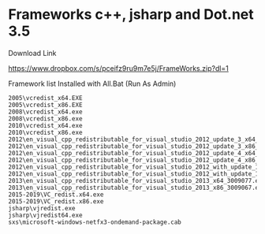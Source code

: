 # Frameworks c++, jsharp and Dot.net 3.5

Download Link

https://www.dropbox.com/s/pceifz9ru9m7e5j/FrameWorks.zip?dl=1

Framework list
Installed with All.Bat (Run As Admin)
```
2005\vcredist_x64.EXE
2005\vcredist_x86.EXE
2008\vcredist_x64.exe
2008\vcredist_x86.exe
2010\vcredist_x64.exe
2010\vcredist_x86.exe
2012\en_visual_cpp_redistributable_for_visual_studio_2012_update_3_x64_2339112.exe
2012\en_visual_cpp_redistributable_for_visual_studio_2012_update_3_x86_2338994.exe
2012\en_visual_cpp_redistributable_for_visual_studio_2012_update_4_x64_3161523.exe
2012\en_visual_cpp_redistributable_for_visual_studio_2012_update_4_x86_3161523.exe
2012\en_visual_cpp_redistributable_for_visual_studio_2012_with_update_1_x64_1204930.exe
2012\en_visual_cpp_redistributable_for_visual_studio_2012_with_update_1_x86_1204944.exe
2013\en_visual_cpp_redistributable_for_visual_studio_2013_x64_3009077.exe
2013\en_visual_cpp_redistributable_for_visual_studio_2013_x86_3009067.exe
2015-2019\VC_redist.x64.exe
2015-2019\VC_redist.x86.exe
jsharp\vjredist.exe
jsharp\vjredist64.exe
sxs\microsoft-windows-netfx3-ondemand-package.cab
```
